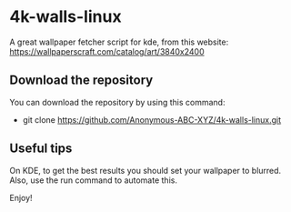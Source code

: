 # 4k-walls-linux
A great wallpaper fetcher script for kde, from this website: https://wallpaperscraft.com/catalog/art/3840x2400

## Download the repository
You can download the repository by using this command: 
  - git clone https://github.com/Anonymous-ABC-XYZ/4k-walls-linux.git

## Useful tips
On KDE, to get the best results you should set your wallpaper to blurred. Also, use the run command to automate this.

Enjoy!
